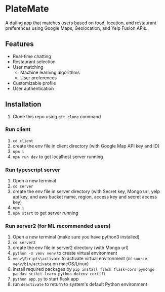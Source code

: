 # PlateMate

A dating app that matches users based on food, location, and restaurant preferences using Google Maps, Geolocation, and Yelp Fusion APIs.

## Features

- Real-time chatting
- Restaurant selection
- User matching
  - Machine learning algorithms
  - User preferences
- Customizable profile
- User authentication

## Installation

1. Clone this repo using `git clone` command

### Run client

1. `cd client`
2. create the env file in client directory (with Google Map API key and ID)
3. `npm i`
4. `npm run dev` to get localhost server running

### Run typescript server

1. Open a new terminal
2. `cd server`
3. create the env file in server directory (with Secret key, Mongo url, yelp api key, and aws bucket name, region, access key and secret access key)
4. `npm i`
5. `npm start` to get server running

### Run server2 (for ML recommended users)

1. Open a new terminal (make sure you have python3 installed)
2. `cd server2`
3. create the env file in server2 directory (with Mongo url)
4. `python -m venv venv` to create virtual environment
5. `venv\Scripts\activate` to activate virtual environment (or `source venv/bin/activate` on macOS/Linux)
6. install required packages by `pip install flask flask-cors pymongo pandas scikit-learn python-dotenv certifi`
7. `python app.py` to start flask app
8. run `deactivate` to return to system's default Python environment
